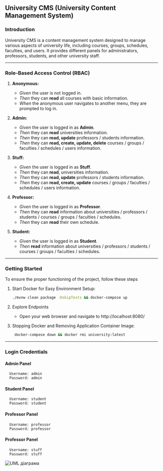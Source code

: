 ## University CMS (University Content Management System)

### Introduction
University CMS is a content management system designed to manage various aspects of university life, including courses, groups, schedules, faculties, and users. It provides different panels for administrators, professors, students, and other university staff.
***
### Role-Based Access Control (RBAC) 

1. **Anonymous:**
   - *Given* the user is not logged in.
   - *Then* they can **read** all courses with basic information.
   - *When* the anonymous user navigates to another menu, they are prompted to log in.


2. **Admin:**
   - *Given* the user is logged in as **Admin**.
   - *Then* they can **read** universities information.
   - *Then* they can **read, update** professors / students information.
   - *Then* they can **read, create, update, delete** courses / groups / faculties / schedules / users information.


3. **Stuff:**
   - *Given* the user is logged in as **Stuff**.
   - *Then* they can **read**, universities information.
   - *Then* they can **read, update** professors / students information.
   - *Then* they can **read, create, update** courses / groups / faculties / schedules / users information.


4. **Professor:**
   - *Given* the user is logged in as **Professor**.
   - *Then* they can **read** information about universities / professors / students / courses / groups / faculties /
     schedules.
   - *Then* they can **read** their own schedule.


5. **Student:**
   - *Given* the user is logged in as **Student**.
   - *Then* **read** information about universities / professors / students / courses / groups / faculties / schedules.
***

### Getting Started
To ensure the proper functioning of the project, follow these steps

1. Start Docker for Easy Environment Setup:

    ```bash
    ./mvnw clean package -DskipTests && docker-compose up
    ```
2. Explore Endpoints
      - Open your web browser and navigate to http://localhost:8080/

      
3. Stopping Docker and Removing Application Container Image:

   ```bash
    docker-compose down && docker rmi university:latest
    ```

***

### Login Credentials <br>

#### Admin Panel <br>

      Username: admin
      Password: admin

#### Student Panel <br>

      Username: student
      Password: student

#### Professor Panel <br>

      Username: professor
      Password: professor

#### Professor Panel <br>

      Username: stuff
      Password: stuff

![UML діаграма](diagram.png)
